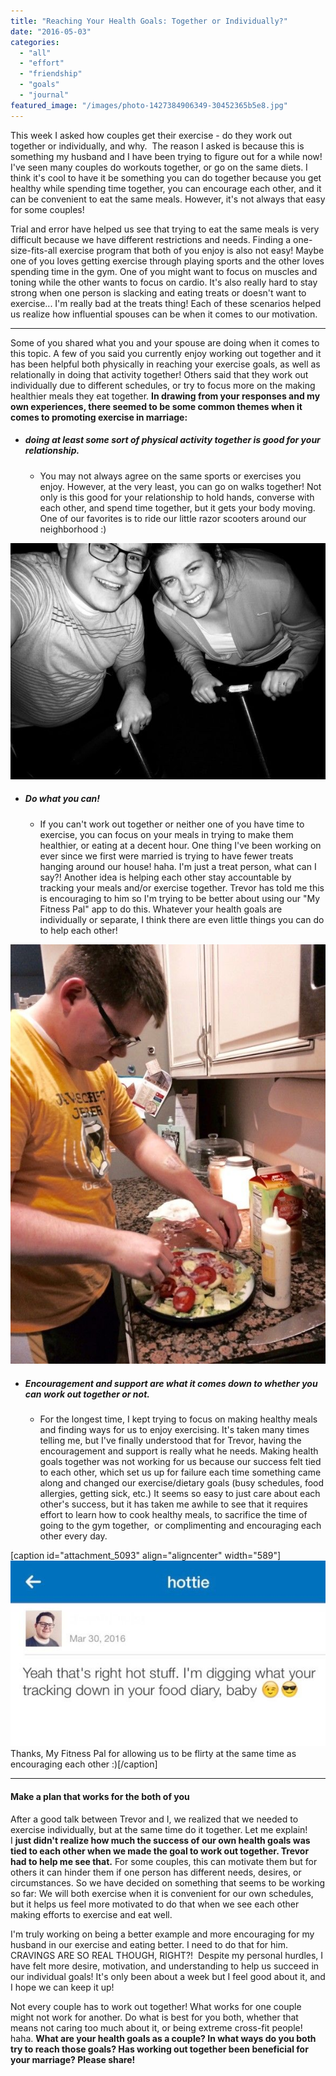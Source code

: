 ```yaml
---
title: "Reaching Your Health Goals: Together or Individually?"
date: "2016-05-03"
categories: 
  - "all"
  - "effort"
  - "friendship"
  - "goals"
  - "journal"
featured_image: "/images/photo-1427384906349-30452365b5e8.jpg"
---
```


This week I asked how couples get their exercise - do they work out together or individually, and why.  The reason I asked is because this is something my husband and I have been trying to figure out for a while now! I've seen many couples do workouts together, or go on the same diets. I think it's cool to have it be something you can do together because you get healthy while spending time together, you can encourage each other, and it can be convenient to eat the same meals. However, it's not always that easy for some couples!

Trial and error have helped us see that trying to eat the same meals is very difficult because we have different restrictions and needs. Finding a one-size-fits-all exercise program that both of you enjoy is also not easy! Maybe one of you loves getting exercise through playing sports and the other loves spending time in the gym. One of you might want to focus on muscles and toning while the other wants to focus on cardio. It's also really hard to stay strong when one person is slacking and eating treats or doesn't want to exercise... I'm really bad at the treats thing! Each of these scenarios helped us realize how influential spouses can be when it comes to our motivation.

* * *

Some of you shared what you and your spouse are doing when it comes to this topic. A few of you said you currently enjoy working out together and it has been helpful both physically in reaching your exercise goals, as well as relationally in doing that activity together! Others said that they work out individually due to different schedules, or try to focus more on the making healthier meals they eat together. **In drawing from your responses and my own experiences, there seemed to be some common themes when it comes to promoting exercise in marriage:**

- ##### doing at least some sort of physical activity together is good for your relationship.
    
    - You may not always agree on the same sports or exercises you enjoy. However, at the very least, you can go on walks together! Not only is this good for your relationship to hold hands, converse with each other, and spend time together, but it gets your body moving. One of our favorites is to ride our little razor scooters around our neighborhood :)

![date ideas, fitness ideas, marriage and fitness ideas, exercises together, exercising in marriage, keeping fit, staying fit, working out together, couples who work out together, couples who diet together, couples that help each other reach their goals](/images/IMG_0469.jpg)

- ##### Do what you can!
    
    - If you can't work out together or neither one of you have time to exercise, you can focus on your meals in trying to make them healthier, or eating at a decent hour. One thing I've been working on ever since we first were married is trying to have fewer treats hanging around our house! haha. I'm just a treat person, what can I say?! Another idea is helping each other stay accountable by tracking your meals and/or exercise together. Trevor has told me this is encouraging to him so I'm trying to be better about using our "My Fitness Pal" app to do this. Whatever your health goals are individually or separate, I think there are even little things you can do to help each other!

![working out, working out together, fit couples, working out as a couple, exercising together, exercising couples, ways to exercise as a couple, ways to exercise when married, fitness hurdles when married, fitness goals, relationship goals, marriage goals, setting marriage goals, setting goals in marriage, marriage advice, encouragement in marriage, fitness encouragement, individual goals, newlywed advice, relationship help, relationship specialist, marriage specialist](/images/IMG_1543.jpg)

- ##### Encouragement and support are what it comes down to whether you can work out together or not.
    
    - For the longest time, I kept trying to focus on making healthy meals and finding ways for us to enjoy exercising. It's taken many times telling me, but I've finally understood that for Trevor, having the encouragement and support is really what he needs. Making health goals together was not working for us because our success felt tied to each other, which set us up for failure each time something came along and changed our exercise/dietary goals (busy schedules, food allergies, getting sick, etc.) It seems so easy to just care about each other's success, but it has taken me awhile to see that it requires effort to learn how to cook healthy meals, to sacrifice the time of going to the gym together,  or complimenting and encouraging each other every day.

\[caption id="attachment\_5093" align="aligncenter" width="589"\]![working out, working out together, fit couples, working out as a couple, exercising together, exercising couples, ways to exercise as a couple, ways to exercise when married, fitness hurdles when married, fitness goals, relationship goals, marriage goals, setting marriage goals, setting goals in marriage, marriage advice, encouragement in marriage, fitness encouragement, individual goals, newlywed advice, relationship help, relationship specialist, marriage specialist](/images/IMG_7775.jpg) Thanks, My Fitness Pal for allowing us to be flirty at the same time as encouraging each other :)\[/caption\]

* * *

#### Make a plan that works for the both of you

After a good talk between Trevor and I, we realized that we needed to exercise individually, but at the same time do it together. Let me explain! I **just didn't realize how much the success of our own health goals was tied to each other when we made the goal to work out together. Trevor had to help me see that.** For some couples, this can motivate them but for others it can hinder them if one person has different needs, desires, or circumstances. So we have decided on something that seems to be working so far: We will both exercise when it is convenient for our own schedules, but it helps us feel more motivated to do that when we see each other making efforts to exercise and eat well.

I'm truly working on being a better example and more encouraging for my husband in our exercise and eating better. I need to do that for him. CRAVINGS ARE SO REAL THOUGH, RIGHT?!  Despite my personal hurdles, I have felt more desire, motivation, and understanding to help us succeed in our individual goals! It's only been about a week but I feel good about it, and I hope we can keep it up!

Not every couple has to work out together! What works for one couple might not work for another. Do what is best for you both, whether that means not caring too much about it, or being extreme cross-fit people! haha. **What are your health goals as a couple? In what ways do you both try to reach those goals? Has working out together been beneficial for your marriage? Please share!**
